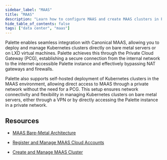 ```yaml
---
sidebar_label: "MAAS"
title: "MAAS"
description: "Learn how to configure MAAS and create MAAS clusters in Palette"
hide_table_of_contents: false
tags: ["data center", "maas"]
---
```


Palette enables seamless integration with Canonical MAAS, allowing you to deploy and manage Kubernetes clusters directly
on bare metal servers or on LXD virtual machines. Palette achieves this through the Private Cloud Gateway (PCG),
establishing a secure connection from the internal network to the internet-accessible Palette instance and effectively
bypassing NAT gateways and firewalls.

Palette also supports self-hosted deployment of Kubernetes clusters in the MAAS environment, allowing direct access to
MAAS through a private network without the need for a PCG. This setup ensures network connectivity and flexibility in
managing Kubernetes clusters on bare metal servers, either through a VPN or by directly accessing the Palette instance
in a private network.

## Resources

- [MAAS Bare-Metal Architecture](architecture.md)

- [Register and Manage MAAS Cloud Accounts](register-manage-maas-cloud-accounts.md)

- [Create and Manage MAAS Cluster](create-manage-maas-clusters.md)
